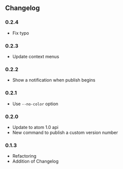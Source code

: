 ## Changelog

### 0.2.4

- Fix typo

### 0.2.3

- Update context menus

### 0.2.2

- Show a notification when publish begins

### 0.2.1

- Use `--no-color` option

### 0.2.0

- Update to atom 1.0 api
- New command to publish a custom version number

### 0.1.3

- Refactoring
- Addition of Changelog
